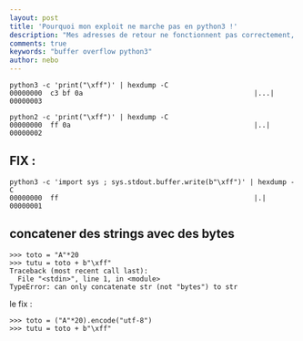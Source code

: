 ```yaml
---
layout: post
title: 'Pourquoi mon exploit ne marche pas en python3 !'
description: "Mes adresses de retour ne fonctionnent pas correctement, j'ai des caractères bizarres :'("
comments: true
keywords: "buffer overflow python3"
author: nebo
---
```



``` 
python3 -c 'print("\xff")' | hexdump -C
00000000  c3 bf 0a                                          |...|
00000003
```

``` 
python2 -c 'print("\xff")' | hexdump -C
00000000  ff 0a                                             |..|
00000002
```

FIX :
-----

``` 
python3 -c 'import sys ; sys.stdout.buffer.write(b"\xff")' | hexdump -C
00000000  ff                                                |.|
00000001
```


concatener des strings avec des bytes
-------------------------------------


``` 
>>> toto = "A"*20
>>> tutu = toto + b"\xff" 
Traceback (most recent call last):
  File "<stdin>", line 1, in <module>
TypeError: can only concatenate str (not "bytes") to str
```


le fix :

``` 
>>> toto = ("A"*20).encode("utf-8")
>>> tutu = toto + b"\xff"
```



